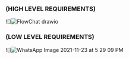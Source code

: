 ### (HIGH LEVEL REQUIREMENTS)

![]![FlowChat drawio](https://user-images.githubusercontent.com/51353092/143023460-74a8fe91-8e9a-4396-837b-819458d648e8.png)


### (LOW LEVEL REQUIREMENTS)

![]![WhatsApp Image 2021-11-23 at 5 29 09 PM](https://user-images.githubusercontent.com/51353092/143023647-f3275b49-137b-498b-855f-bc680723a605.jpeg)
